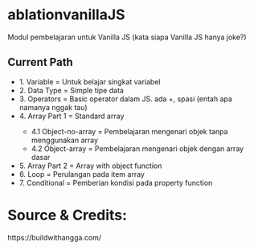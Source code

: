 # ablationvanillaJS
Modul pembelajaran untuk Vanilla JS (kata siapa Vanilla JS hanya joke?)


## Current Path
<ul>
  <li>1. Variable = Untuk belajar singkat variabel</li>
  <li>2. Data Type = Simple tipe data</li>
  <li>3. Operators = Basic operator dalam JS. ada +, spasi (entah apa namanya nggak tau)</li>
  <li>4. Array Part 1 = Standard array</li>
  <ul>
    <li>4.1 Object-no-array = Pembelajaran mengenari objek tanpa menggunakan array</li>
    <li>4.2 Object-array = Pembelajaran mengenari objek dengan array dasar</li>
  </ul>
  <li>5. Array Part 2 = Array with object function</li>
  <li>6. Loop = Perulangan pada item array</li>
  <li>7. Conditional = Pemberian kondisi pada property function</li>
</ul>



# Source & Credits:
<p>https://buildwithangga.com/</p>
